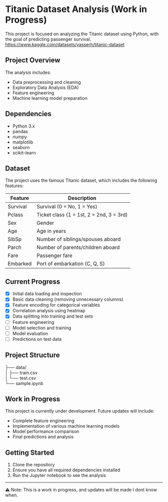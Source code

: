 # Titanic Dataset Analysis (Work in Progress)

This project is focused on analyzing the Titanic dataset using Python, with the goal of predicting passenger survival.
https://www.kaggle.com/datasets/yasserh/titanic-dataset
## Project Overview

The analysis includes:
- Data preprocessing and cleaning
- Exploratory Data Analysis (EDA)
- Feature engineering
- Machine learning model preparation

## Dependencies

- Python 3.x
- pandas
- numpy
- matplotlib
- seaborn
- scikit-learn

## Dataset

The project uses the famous Titanic dataset, which includes the following features:

| Feature   | Description                                     |
|-----------|-------------------------------------------------|
| Survival  | Survival (0 = No, 1 = Yes)                      |
| Pclass    | Ticket class (1 = 1st, 2 = 2nd, 3 = 3rd)       |
| Sex       | Gender                                          |
| Age       | Age in years                                    |
| SibSp     | Number of siblings/spouses aboard               |
| Parch     | Number of parents/children aboard               |
| Fare      | Passenger fare                                  |
| Embarked  | Port of embarkation (C, Q, S)                  |

## Current Progress

- [x] Initial data loading and inspection
- [x] Basic data cleaning (removing unnecessary columns)
- [x] Feature encoding for categorical variables
- [x] Correlation analysis using heatmap
- [x] Data splitting into training and test sets
- [ ] Feature engineering
- [ ] Model selection and training
- [ ] Model evaluation
- [ ] Predictions on test data

## Project Structure
├── data/<br>
│ ├── train.csv<br> 
│ └── test.csv <br>
└── sample.ipynb<br>


## Work in Progress

This project is currently under development. Future updates will include:
- Complete feature engineering
- Implementation of various machine learning models
- Model performance comparison
- Final predictions and analysis

## Getting Started

1. Clone the repository
2. Ensure you have all required dependencies installed
3. Run the Jupyter notebook to see the analysis

---
⚠️ Note: This is a work in progress, and updates will be made I dont know when.
